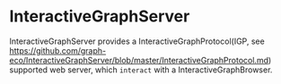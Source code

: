 # InteractiveGraphServer
InteractiveGraphServer provides a InteractiveGraphProtocol(IGP, see https://github.com/graph-eco/InteractiveGraphServer/blob/master/InteractiveGraphProtocol.md) supported web server,
which `interact` with a InteractiveGraphBrowser.
